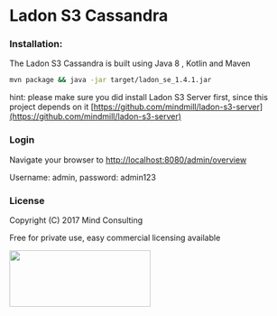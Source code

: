  # Ladon S3 Cassandra  #
 
 
 ### Installation:
 The Ladon S3 Cassandra is built using Java 8 , Kotlin and Maven
 ```bash
 mvn package && java -jar target/ladon_se_1.4.1.jar 
 ```
hint: please make sure you did install Ladon S3 Server first, since this project depends on it
[https://github.com/mindmill/ladon-s3-server](https://github.com/mindmill/ladon-s3-server)
### Login

Navigate your browser to  [http://localhost:8080/admin/overview](http://localhost:8080/admin/overview)
 
 Username: admin, password: admin123

### License
Copyright (C) 2017 Mind Consulting

Free for private use, easy commercial licensing available

<a href="http://mind-consulting.de/"><img src="http://mind-consulting.de/img/logo_no_bg.png"  height="100" width="250" ></a>

